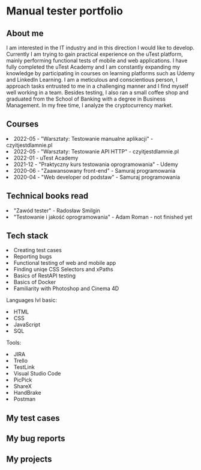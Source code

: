<h1>Manual tester portfolio</h1>

<h2>About me</h2>
I am interested in the IT industry and in this direction I would like to develop.
Currently I am trying to gain practical experience on the uTest platform,
mainly performing functional tests of mobile and web applications. I have fully
completed the uTest Academy and I am constantly expanding my knowledge
by participating in courses on learning platforms such as Udemy and LinkedIn
Learning. I am a meticulous and conscientious person, I approach tasks
entrusted to me in a challenging manner and I find myself well working in a
team. Besides testing, I also ran a small coffee shop and graduated from the School of Banking with a degree in Business Management. In my free time, I analyze the cryptocurrency market.

<h2>Courses</h2>
<li>2022-05 - "Warsztaty: Testowanie manualne aplikacji" - czyitjestdlamnie.pl</li>
<li>2022-05 - "Warsztaty: Testowanie API HTTP" - czyitjestdlamnie.pl</li>
<li>2022-01 -  uTest Academy</li>
<li>2021-12 - "Praktyczny kurs testowania oprogramowania" - Udemy</li>
<li>2020-06 - "Zaawansowany front-end" - Samuraj programowania</li>
<li>2020-04 - "Web developer od podstaw" - Samuraj programowania</li>

<h2>Technical books read</h2>
<li>"Zawód tester" - Radosław Smilgin</li>
<li>"Testowanie i jakość oprogramowania" - Adam Roman - not finished yet</li>

<h2>Tech stack</h2>
<li>Creating test cases</li>
<li>Reporting bugs</li>
<li>Functional testing of web and mobile app</li>
<li>Finding uniqe CSS Selectors and xPaths</li>
<li>Basics of RestAPI testing</li>
<li>Basics of Docker</li>
<li>Familiarity with Photoshop and Cinema 4D</li>

Languages lvl basic:
<li>HTML</li>
<li>CSS</li>
<li>JavaScript</li>
<li>SQL</li>

Tools:
<li>JIRA</li> 
<li>Trello</li>
<li>TestLink</li>
<li>Visual Studio Code</li>
<li>PicPick</li>
<li>ShareX</li>
<li>HandBrake</li>
<li>Postman</li>


<h2>My test cases</h2>

<h2>My bug reports</h2>

<h2>My projects</h2>
